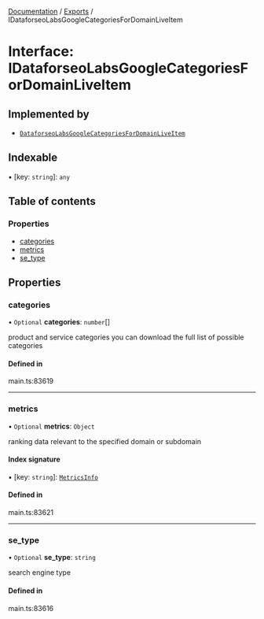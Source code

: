 [Documentation](../README.md) / [Exports](../modules.md) / IDataforseoLabsGoogleCategoriesForDomainLiveItem

# Interface: IDataforseoLabsGoogleCategoriesForDomainLiveItem

## Implemented by

- [`DataforseoLabsGoogleCategoriesForDomainLiveItem`](../classes/DataforseoLabsGoogleCategoriesForDomainLiveItem.md)

## Indexable

▪ [key: `string`]: `any`

## Table of contents

### Properties

- [categories](IDataforseoLabsGoogleCategoriesForDomainLiveItem.md#categories)
- [metrics](IDataforseoLabsGoogleCategoriesForDomainLiveItem.md#metrics)
- [se\_type](IDataforseoLabsGoogleCategoriesForDomainLiveItem.md#se_type)

## Properties

### categories

• `Optional` **categories**: `number`[]

product and service categories
you can download the full list of possible categories

#### Defined in

main.ts:83619

___

### metrics

• `Optional` **metrics**: `Object`

ranking data relevant to the specified domain or subdomain

#### Index signature

▪ [key: `string`]: [`MetricsInfo`](../classes/MetricsInfo.md)

#### Defined in

main.ts:83621

___

### se\_type

• `Optional` **se\_type**: `string`

search engine type

#### Defined in

main.ts:83616
